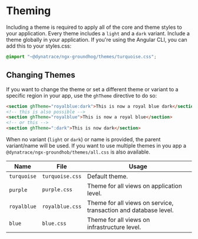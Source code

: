 # Theming

Including a theme is required to apply all of the core and theme styles to your application. Every theme includes a `light` and a `dark` variant.
Include a theme globally in your application. If you're using the Angular CLI, you can add this to your styles.css:

```css
@import "~@dynatrace/ngx-groundhog/themes/turquoise.css";
```

## Changing Themes
If you want to change the theme or set a different theme or variant to a specific region in your app, use the `ghTheme` directive to do so:

```html
<section ghTheme="royalblue:dark">This is now a royal blue dark</section>
<!-- this is also possible -->
<section ghTheme="royalblue">This is now a royal blue</section>
<!-- or this -->
<section ghTheme=":dark">This is now dark</section>
```

When no variant (`light` or `dark`) or name is provided, the parent variant/name will be used.
If you want to use multiple themes in you app a `@dynatrace/ngx-groundhob/themes/all.css` is also available.


| Name         | File            | Usage                                                           |
|--------------|-----------------|-----------------------------------------------------------------|
| `turquoise`  | `turquoise.css` | Default theme.                                                  |
| `purple`     | `purple.css`    | Theme for all views on application level.                       |
| `royalblue`  | `royalblue.css` | Theme for all views on service, transaction and database level. |
| `blue`       | `blue.css`      | Theme for all views on infrastructure level.                    |
